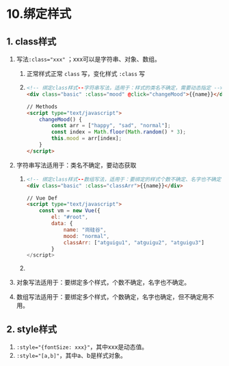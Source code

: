 # 10.绑定样式

## 1. class样式

1. 写法`:class="xxx"` ；xxx可以是字符串、对象、数组。

   1. 正常样式正常 `class` 写，变化样式 `:class` 写

   2. ```html
      <!-- 绑定class样式--字符串写法，适用于：样式的类名不确定，需要动态指定 -->
      <div class="basic" :class="mood" @click="changeMood">{{name}}</div>
      
      // Methods
      <script type="text/javascript">
          changeMood() {
              const arr = ["happy", "sad", "normal"];
              const index = Math.floor(Math.random() * 3);
              this.mood = arr[index];
          }
      </script>
      ```

2. 字符串写法适用于：类名不确定，要动态获取

   1. ```html
      <!-- 绑定class样式--数组写法，适用于：要绑定的样式个数不确定、名字也不确定 -->
      <div class="basic" :class="classArr">{{name}}</div>
      
      // Vue Def
      <script type="text/javascript">
          const vm = new Vue({
              el: "#root",
              data: {
                  name: "尚硅谷",
                  mood: "normal",
                  classArr: ["atguigu1", "atguigu2", "atguigu3"]
              }
      </script>
      ```

   2. 

3. 对象写法适用于：要绑定多个样式，个数不确定，名字也不确定。

4. 数组写法适用于：要绑定多个样式，个数确定，名字也确定，但不确定用不用。

## 2. style样式

1. `:style="{fontSize: xxx}"`，其中xxx是动态值。
2. `:style="[a,b]"`，其中a、b是样式对象。

